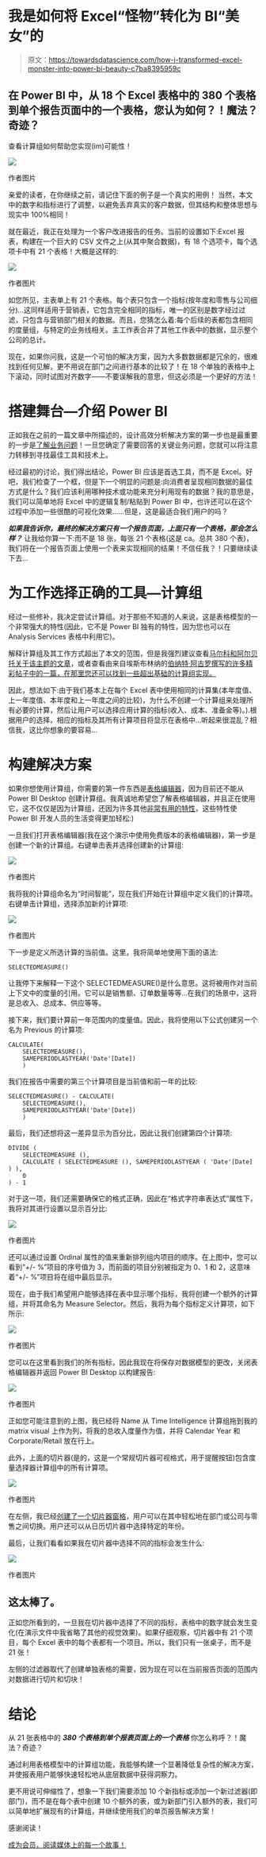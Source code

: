 # 我是如何将 Excel“怪物”转化为 BI“美女”的

> 原文：<https://towardsdatascience.com/how-i-transformed-excel-monster-into-power-bi-beauty-c7ba8395959c>

## 在 Power BI 中，从 18 个 Excel 表格中的 380 个表格到单个报告页面中的一个表格，您认为如何？！魔法？奇迹？
查看计算组如何帮助您实现(im)可能性！

![](img/ff80625902192bf812372b135a267290.png)

作者图片

亲爱的读者，在你继续之前，请记住下面的例子是一个真实的用例！ 当然，本文中的数字和指标进行了调整，以避免丢弃真实的客户数据，但其结构和整体思想与现实中 100%相同！

就在最近，我正在处理为一个客户改进报告的任务。当前的设置如下:Excel 报表，构建在一个巨大的 CSV 文件之上(从其中聚合数据)，有 18 个选项卡，每个选项卡中有 21 个表格！大概是这样的:

![](img/dccca247bdfb09faa6c38f8e0c5af70e.png)

作者图片

如您所见，主表单上有 21 个表格。每个表只包含一个指标(按年度和零售与公司细分)…这同样适用于营销表，它包含完全相同的指标，唯一的区别是数字经过过滤，只包含与营销部门相关的数据。而且，您猜怎么着:每个后续的表都包含相同的度量组，与特定的业务线相关。主工作表合并了其他工作表中的数据，显示整个公司的总计。

现在，如果你问我，这是一个可怕的解决方案，因为大多数数据都是冗余的，很难找到任何见解，更不用说在部门之间进行基本的比较了！在 18 个单独的表格中上下滚动，同时试图对齐数字——不要误解我的意思，但这必须是一个更好的方法！

# 搭建舞台—介绍 Power BI

正如我在之前的一篇文章中所描述的，设计高效分析解决方案的第一步也是最重要的一步是[了解业务问题](https://medium.com/p/85db9e2d745b)！一旦您确定了需要回答的关键业务问题，您就可以将注意力转移到寻找最佳工具和技术上。

经过最初的讨论，我们得出结论，Power BI 应该是首选工具，而不是 Excel。好吧，我们检查了一个框，但是下一个明显的问题是:向消费者呈现相同数据的最佳方式是什么？我们应该利用哪种技术或功能来充分利用现有的数据？我的意思是，我们可以简单地将 Excel 中的逻辑复制/粘贴到 Power BI 中，也许还可以在这个过程中添加一些很酷的可视化效果……但是，这是最适合我们用户的吗？

***如果我告诉你，最终的解决方案只有一个报告页面，上面只有一个表格，那会怎么样？*** 让我给你算一下:而不是 18 张，每张 21 个表格(这是 ca。总共 380 个表)，我们将在一个报告页面上使用一个表来实现相同的结果！不信任我？！只要继续读下去…

# 为工作选择正确的工具—计算组

经过一些修补，我决定尝试计算组。对于那些不知道的人来说，这是表格模型的一个非常强大的特性(因此，它不是 Power BI 独有的特性，因为您也可以在 Analysis Services 表格中利用它)。

解释计算组及其工作方式超出了本文的范围，但是我强烈建议查看[马尔科和阿尔贝托关于该主题的文章](https://www.sqlbi.com/blog/marco/2020/07/15/creating-calculation-groups-in-power-bi-desktop/)，或者查看由来自埃斯布林纳的[伯纳特·阿古罗撰写的许多精彩帖子中的一篇，在那里您还可以找到一些超出基础的计算组实现。](https://www.esbrina-ba.com/tag/calculation-groups/)

因此，想法如下:由于我们基本上在每个 Excel 表中使用相同的计算集(本年度值、上一年度值、本年度和上一年度之间的比较)，为什么不创建一个计算组来处理所有必要的计算，然后让用户可以选择应用计算的指标(收入、成本、准备金等)。).根据用户的选择，相应的指标及其所有计算项目将显示在表格中…听起来很混乱？相信我，这比你想象的要容易…

# 构建解决方案

如果你想使用计算组，你需要的第一件东西是[表格编辑器](https://tabulareditor.com/)，因为目前还不能从 Power BI Desktop 创建计算组。我真诚地希望您了解表格编辑器，并且正在使用它，这不仅仅是因为计算组，还因为许多其他[非常有用的特性](https://medium.com/p/6140d90d2cac)，这些特性使 Power BI 开发人员的生活变得更加轻松:)

一旦我们打开表格编辑器(我在这个演示中使用免费版本的表格编辑器)，第一步是创建一个新的计算组。右键单击表并选择创建新的计算组:

![](img/bbc090a9149de921ced24c0c9b8c6917.png)

作者图片

我将我的计算组命名为“时间智能”，现在我们开始在计算组中定义我们的计算项。右键单击计算组，选择添加新的计算项:

![](img/ab4b050df387a1fcde1f0a945bba4315.png)

作者图片

下一步是定义所选计算的当前值。这里，我将简单地使用下面的语法:

```
SELECTEDMEASURE()
```

让我停下来解释一下这个 SELECTEDMEASURE()是什么意思。这将被用作对当前上下文中的度量的引用。它可以是销售额、订单数量等等…在我们的场景中，这将是总收入、总成本、供应等等。

接下来，我们要计算前一年范围内的度量值。因此，我将使用以下公式创建另一个名为 Previous 的计算项:

```
CALCULATE(
    SELECTEDMEASURE(),
    SAMEPERIODLASTYEAR('Date'[Date])
    )
```

我们在报告中需要的第三个计算项目是当前值和前一年的比较:

```
SELECTEDMEASURE() - CALCULATE(
    SELECTEDMEASURE(),
    SAMEPERIODLASTYEAR('Date'[Date])
    )
```

最后，我们还想将这一差异显示为百分比，因此让我们创建第四个计算项:

```
DIVIDE (
    SELECTEDMEASURE (),
    CALCULATE ( SELECTEDMEASURE (), SAMEPERIODLASTYEAR ( 'Date'[Date] ) ),
    0
) - 1
```

对于这一项，我们还需要确保它的格式正确，因此在“格式字符串表达式”属性下，我将对其进行设置以显示百分比:

![](img/e7fe582ed0e3f22af7d31908c3e117e9.png)

作者图片

还可以通过设置 Ordinal 属性的值来重新排列组内项目的顺序。在上图中，您可以看到“+/- %”项目的序号值为 3，而前面的项目分别被指定为 0、1 和 2，这意味着“+/- %”项目将在组中最后显示。

现在，由于我们希望用户能够选择在表中显示哪个指标，我将创建一个额外的计算组，并将其命名为 Measure Selector。然后，我将为每个指标定义计算项，如下所示:

![](img/82e39d2bc830710a2f41434420daad5a.png)

作者图片

您可以在这里看到我们的所有指标，因此我现在将保存对数据模型的更改，关闭表格编辑器并返回 Power BI Desktop 以构建报告:

![](img/ba8c6eb3ab0bc4026a8965d0abf68908.png)

作者图片

正如您可能注意到的上图，我已经将 Name 从 Time Intelligence 计算组拖到我的 matrix visual 上作为列，将我的总收入度量作为值，并将 Calendar Year 和 Corporate/Retail 放在行上。

此外，上面的切片器(是的，这是一个常规切片器可视格式，用于提醒按钮)包含度量选择器计算组中的所有计算项。

![](img/e43307fde99794cd1cf364dac57d6513.png)

作者图片

在左侧，我已经[创建了一个切片器窗格](https://medium.com/p/911248b39348)，用户可以在其中轻松地在部门或公司与零售之间切换。用户还可以从日历切片器中选择特定的年份。

最后，让我们看看如果我在切片器中选择不同的指标会发生什么:

![](img/a29eac857f3d06cd8e28fefb50308717.png)

作者图片

## 这太棒了。

正如您所看到的，一旦我在切片器中选择了不同的指标，表格中的数字就会发生变化(在演示文件中我省略了其他的视觉效果)。如果仔细观察，切片器中有 21 个项目，每个 Excel 表中的每个表都有一个项目。所以，我们只有一张桌子，而不是 21 张！

左侧的过滤器取代了创建单独表格的需要，因为现在可以在当前报告页面的范围内对数据进行切片和切块！

# 结论

从 21 张表格中的 ***380 个表格到单个报表页面上的一个表格*** 你怎么称呼？！魔法？奇迹？

通过利用表格模型中的计算组功能，我能够构建一个显著降低复杂性的解决方案，并使报表用户能够快速轻松地从底层数据中获得洞察力。

更不用说可伸缩性了，想象一下我们需要添加 10 个新指标或添加一个新过滤器(即部门)，而不是在每个表中创建 10 个额外的表，或为新部门引入额外的表，我们可以简单地扩展现有的计算组，并继续使用我们的单页报告解决方案！

感谢阅读！

[成为会员，阅读媒体上的每一个故事！](https://datamozart.medium.com/membership)